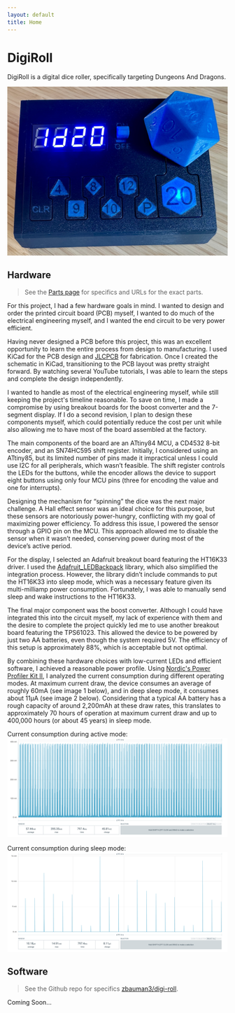 ```yaml
---
layout: default
title: Home
---
```


# DigiRoll

DigiRoll is a digital dice roller, specifically targeting Dungeons And Dragons.

<img src="./assets/media/assembled/front-on.jpeg" class="img-full" />

## Hardware

> See the [Parts page](./parts) for specifics and URLs for the exact parts.

For this project, I had a few hardware goals in mind. I wanted to design and order the printed circuit board (PCB) myself, I wanted to do much of the electrical engineering myself, and I wanted the end circuit to be very power efficient.

Having never designed a PCB before this project, this was an excellent opportunity to learn the entire process from design to manufacturing. I used KiCad for the PCB design and [JLCPCB](https://jlcpcb.com/) for fabrication. Once I created the schematic in KiCad, transitioning to the PCB layout was pretty straight forward. By watching several YouTube tutorials, I was able to learn the steps and complete the design independently.

I wanted to handle as most of the electrical engineering myself, while still keeping the project's timeline reasonable. To save on time, I made a compromise by using breakout boards for the boost converter and the 7-segment display. If I do a second revision, I plan to design these components myself, which could potentially reduce the cost per unit while also allowing me to have most of the board assembled at the factory.

The main components of the board are an ATtiny84 MCU, a CD4532 8-bit encoder, and an SN74HC595 shift register. Initially, I considered using an ATtiny85, but its limited number of pins made it impractical unless I could use I2C for all peripherals, which wasn’t feasible. The shift register controls the LEDs for the buttons, while the encoder allows the device to support eight buttons using only four MCU pins (three for encoding the value and one for interrupts).

Designing the mechanism for “spinning” the dice was the next major challenge. A Hall effect sensor was an ideal choice for this purpose, but these sensors are notoriously power-hungry, conflicting with my goal of maximizing power efficiency. To address this issue, I powered the sensor through a GPIO pin on the MCU. This approach allowed me to disable the sensor when it wasn’t needed, conserving power during most of the device’s active period.

For the display, I selected an Adafruit breakout board featuring the HT16K33 driver. I used the [Adafruit_LEDBackpack](https://github.com/adafruit/Adafruit_LED_Backpack) library, which also simplified the integration process. However, the library didn’t include commands to put the HT16K33 into sleep mode, which was a necessary feature given its multi-milliamp power consumption. Fortunately, I was able to manually send sleep and wake instructions to the HT16K33.

The final major component was the boost converter. Although I could have integrated this into the circuit myself, my lack of experience with them and the desire to complete the project quickly led me to use another breakout board featuring the TPS61023. This allowed the device to be powered by just two AA batteries, even though the system required 5V. The efficiency of this setup is approximately 88%, which is acceptable but not optimal.

By combining these hardware choices with low-current LEDs and efficient software, I achieved a reasonable power profile. Using [Nordic's Power Profiler Kit II](https://www.nordicsemi.com/Products/Development-hardware/Power-Profiler-Kit-2), I analyzed the current consumption during different operating modes. At maximum current draw, the device consumes an average of roughly 60mA (see image 1 below), and in deep sleep mode, it consumes about 11µA (see image 2 below). Considering that a typical AA battery has a rough capacity of around 2,200mAh at these draw rates, this translates to approximately 70 hours of operation at maximum current draw and up to 400,000 hours (or about 45 years) in sleep mode.


Current consumption during active mode:
<img src="./assets/media/power/active-large.png" class="img-full" />

Current consumption during sleep mode:
<img src="./assets/media/power/sleep-large.png" class="img-full" />

## Software

> See the Github repo for specifics [zbauman3/digi-roll](https://github.com/zbauman3/digi-roll).

Coming Soon...